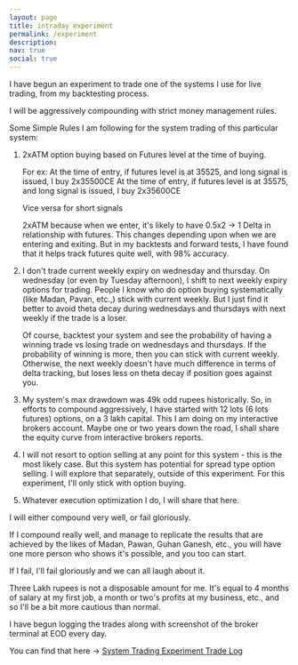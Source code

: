 ```yaml
---
layout: page
title: intraday experiment
permalink: /experiment
description:
nav: true
social: true
---
```


I have begun an experiment to trade one of the systems I use for live trading, from my backtesting process.

I will be aggressively compounding with strict money management rules.

Some Simple Rules I am following for the system trading of this particular system:

1. 2xATM option buying based on Futures level at the time of buying.

    For ex: At the time of entry, if futures level is at 35525, and long signal is issued, I buy 2x35500CE
    At the time of entry, if futures level is at 35575, and long signal is issued, I buy 2x35600CE

    Vice versa for short signals

    2xATM because when we enter, it's likely to have 0.5x2 -> 1 Delta in relationship with futures. This changes depending upon when we are entering and exiting. But in my backtests and forward tests, I have found that it helps track futures quite well, with 98% accuracy.

2. I don't trade current weekly expiry on wednesday and thursday. On wednesday (or even by Tuesday afternoon),
I shift to next weekly expiry options for trading. People I know who do option buying systematically (like Madan,
Pavan, etc.,) stick with current weekly. But I just find it better to avoid theta decay during wednesdays and thursdays
with next weekly if the trade is a loser.

    Of course, backtest your system and see the probability of having a winning trade vs losing trade on wednesdays and thursdays.
    If the probability of winning is more, then you can stick with current weekly. Otherwise, the next weekly doesn't have much difference
    in terms of delta tracking, but loses less on theta decay if position goes against you.

3. My system's max drawdown was 49k odd rupees historically. So, in efforts to compound aggressively, I have started with 12 lots
(6 lots futures) options, on a 3 lakh capital. This I am doing on my interactive brokers account. Maybe one or two years down the road,
I shall share the equity curve from interactive brokers reports.

4. I will not resort to option selling at any point for this system - this is the most likely case. But this system has potential for spread type option selling.
I will explore that separately, outside of this experiment. For this experiment, I'll only stick with option buying.

5. Whatever execution optimization I do, I will share that here.


I will either compound very well, or fail gloriously.

If I compound really well, and manage to replicate the results that are achieved by the likes of Madan, Pawan, Guhan Ganesh, etc., you will have one more person who shows it's possible, and you too can start.

If I fail, I'll fail gloriously and we can all laugh about it.

Three Lakh rupees is not a disposable amount for me. It's equal to 4 months of salary at my first job, a month or two's profits at my business, etc., and so I'll be a bit more cautious than normal.

I have begun logging the trades along with screenshot of the broker terminal at EOD every day.

You can find that here -> <a href="https://docs.google.com/spreadsheets/d/1vAnGItVH8CX2wub2U26AiQoIsVqic_V3j_TMNaj0Q0M/edit?usp=sharing">System Trading Experiment Trade Log</a>
